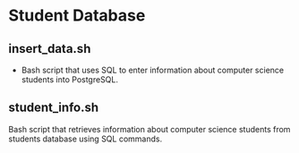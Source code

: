 # Student Database

## insert_data.sh

- Bash script that uses SQL to enter information about computer science students into PostgreSQL.

## student_info.sh

Bash script that retrieves information about computer science students from students database using SQL commands.
